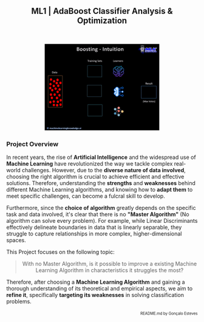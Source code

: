 <div align="center">
<p>

## ML1 | AdaBoost Classifier Analysis & Optimization
</p>
</div>

<br>

<p align="center" width="100%">
    <img src="./AdaBoost/Assets/Boosting.gif" width="60%" height="60%" />
</p>

<!-- ADD BUTTONS HERE -->

### Project Overview

In recent years, the rise of **Artificial Intelligence** and the widespread use of **Machine Learning** have revolutionized the way we tackle complex real-world challenges. However, due to the **diverse nature of data involved**, choosing the right algorithm is crucial to achieve efficient and effective solutions. Therefore, understanding the **strengths** and **weaknesses** behind different Machine Learning algorithms, and knowing how to **adapt them** to meet specific challenges, can become a fulcral skill to develop.

Furthermore, since the **choice of algorithm** greatly depends on the specific task and data involved, it's clear that there is no **"Master Algorithm"** (No algorithm can solve every problem). For example, while Linear Discriminants effectively delineate boundaries in data that is linearly separable, they struggle to capture relationships in more complex, higher-dimensional spaces.

This Project focuses on the following topic:

<div align="center">

> With no Master Algorithm, is it possible to improve a existing Machine Learning Algorithm in characteristics it struggles the most?
</div>

Therefore, after choosing a **Machine Learning Algorithm** and gaining a thorough understanding of its theoretical and empirical aspects, we aim to **refine it**, specifically **targeting its weaknesses** in solving classification problems.

<div align="right">
<sub><sup>README.md by Gonçalo Esteves</sup></sub>
</div>

<!---------------------------------------------------------------------------->

[License]: LICENSE
[#]: #

<!---------------------------------[ Badges ]---------------------------------->

[Badge License]: https://img.shields.io/badge/-BY_SA_4.0-ae6c18.svg?style=for-the-badge&labelColor=EF9421&logoColor=white&logo=CreativeCommons
[Badge Likes]: https://img.shields.io/github/stars/MarkedDown/Buttons?style=for-the-badge&labelColor=d0ab23&color=b0901e&logoColor=white&logo=Trustpilot